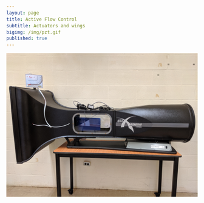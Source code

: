 ```yaml
---
layout: page
title: Active Flow Control
subtitle: Actuators and wings
bigimg: /img/pzt.gif
published: true
---
```


![WindTunnel](/img/windtunnel.jpg)
